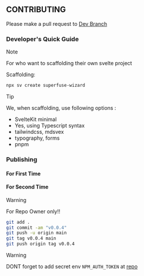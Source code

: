## CONTRIBUTING

Please make a pull request to [Dev Branch](https://github.com/Ratimon/superfuse-wizard/tree/dev)

### Developer's Quick Guide

>[!NOTE]
> For who want to scaffolding their own svelte project

Scaffolding:

```bash
npx sv create superfuse-wizard
```


>[!TIP]
> We, when scaffolding, use following options :
- SvelteKit minimal
- Yes, using Typescript syntax
- tailwindcss, mdsvex
- typography, forms
- pnpm

### Publishing

#### For First Time

#### For Second Time

>[!WARNING]
> For Repo Owner only!!

```bash
git add .
git commit -am "v0.0.4"
git push -u origin main
git tag v0.0.4 main
git push origin tag v0.0.4
```
>[!WARNING]
> DONT forget to add secret env `NPM_AUTH_TOKEN` at [repo](https://github.com/Ratimon/superfuse-wizard/settings/secrets/actions)